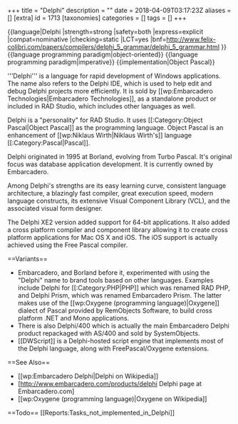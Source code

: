 +++
title = "Delphi"
description = ""
date = 2018-04-09T03:17:23Z
aliases = []
[extra]
id = 1713
[taxonomies]
categories = []
tags = []
+++

{{language|Delphi
|strength=strong
|safety=both
|express=explicit
|compat=nominative
|checking=static
|LCT=yes
|bnf=http://www.felix-colibri.com/papers/compilers/delphi_5_grammar/delphi_5_grammar.html
}}
{{language programming paradigm|object-oriented}}
{{language programming paradigm|imperative}}
{{implementation|Object Pascal}}

'''Delphi''' is a language for rapid development of Windows applications. The name also refers to the Delphi IDE, which is used to help edit and debug Delphi projects more efficiently. It is sold by [[wp:Embarcadero Technologies|Embarcadero Technologies]], as a standalone product or included in RAD Studio, which includes other languages as well.

Delphi is a "personality" for RAD Studio. It uses [[:Category:Object Pascal|Object Pascal]] as the programming language. Object Pascal is an enhancement of [[wp:Niklaus Wirth|Niklaus Wirth's]] language [[:Category:Pascal|Pascal]].

Delphi originated in 1995 at Borland, evolving from Turbo Pascal. It's original focus was database application development. It is currently owned by Embarcadero.

Among Delphi's strengths are its easy learning curve, consistent language architecture, a blazingly fast compiler, great execution speed, modern language constructs, its extensive Visual Component Library (VCL), and the associated visual form designer.

The Delphi XE2 version added support for 64-bit applications. It also added a cross platform compiler and component library allowing it to create cross platform applications for Mac OS X and iOS. The iOS support is actually achieved using the Free Pascal compiler.

==Variants==
* Embarcadero, and Borland before it, experimented with using the "Delphi" name to brand tools based on other languages. Examples include Delphi for [[:Category:PHP|PHP]] which was renamed RAD PHP, and Delphi Prism, which was renamed Embarcadero Prism. The latter makes use of the [[wp:Oxygene (programming language)|Oxygene]] dialect of Pascal provided by RemObjects Software, to build cross platform .NET and Mono applications.
* There is also Delphi/400 which is actually the main Embarcadero Delphi product repackaged with AS/400 and sold by SystemObjects.
* [[DWScript]] is a Delphi-hosted script engine that implements most of the Delphi language, along with FreePascal/Oxygene extensions.

==See Also==
* [[wp:Embarcadero Delphi|Delphi on Wikipedia]]
* [http://www.embarcadero.com/products/delphi Delphi page at Embarcadero.com]
* [[wp:Oxygene (programming language)|Oxygene on Wikipedia]]

==Todo==
[[Reports:Tasks_not_implemented_in_Delphi]]
